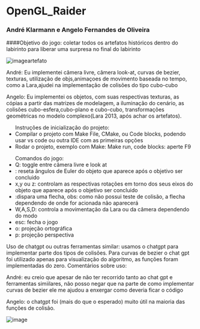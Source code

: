 # OpenGL_Raider
### André Klarmann e Angelo Fernandes de Oliveira

####Objetivo do jogo: coletar todos os artefatos históricos dentro do labirinto para liberar uma surpresa no final do labirinto

![imageartefato](https://github.com/user-attachments/assets/c29e1680-f867-4b87-9390-566e4a5968cc)

<p>André: Eu implementei câmera livre, câmera look-at, curvas de bezier, texturas, utilização de objs,animaçoes de movimento baseada no tempo, como a Lara,ajudei na implementação de colisões do tipo cubo-cubo</p>
<p>Angelo: Eu implementei os objetos, com suas respectivas texturas, as cópias a partir das matrizes de modelagem, a iluminação do cenário, as colisões cubo-esfera,cubo-plano e cubo-cubo, transformações geométricas no modelo complexo(Lara 2013, após achar os artefatos).

<ul>Instruções de inicialização do projeto:
  <li>Compilar o projeto com Make File, CMake, ou Code blocks, podendo usar vs code ou outra IDE com as primeiras opções</li>
  <li>Rodar o projeto, exemplo com Make: Make run, code blocks: aperte F9</li>
</ul>

<ul>Comandos do jogo:
<li>Q: toggle entre câmera livre e look at</li>
<li><space>: reseta ângulos de Euler do objeto que aparece após o objetivo ser concluido</li>
<li>x,y ou z: controlam as respectivas rotações em torno dos seus eixos do objeto que aparece após o objetivo ser concluido</li>
<li><enter>:dispara uma flecha, obs: como não possui teste de colisão, a flecha dependendo de onde for acionada não aparecerá</li>
<li>W,A,S,D: controla a movimentação da Lara ou da câmera dependendo do modo</li>
<li>esc: fecha o jogo</li>
<li>o: projeção ortográfica</li>
<li>p: projeção perspectiva</li>
</ul>

<p>Uso de chatgpt ou outras ferramentas similar: usamos o chatgpt para implementar parte dos tipos de colisões.
    Para curvas de bezier o chat gpt foi utilizado apenas para visualização do algoritmo, as funções foram implementadas do zero. Comentários sobre uso: 
 <p> André: eu creio que apesar de não ter recorrido tanto ao chat gpt e ferramentas simiilares, não posso negar que na parte de como implementar curvas de bezier ele me ajudou a enxergar como deveria ficar o código
 <p> Angelo: o chatgpt foi (mais do que o esperado) muito útil na maioria das funções de colisão.

![image](https://github.com/user-attachments/assets/c293e3cf-75e7-49a6-9375-8ba39f1e00db)
